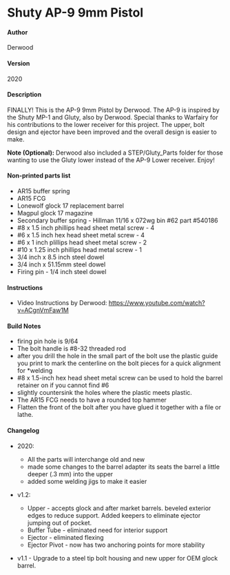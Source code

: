 # Shuty AP-9 9mm Pistol

#### Author
Derwood

#### Version
2020

#### Description
FINALLY! This is the AP-9 9mm Pistol by Derwood. The AP-9 is inspired by the Shuty MP-1 and Gluty, also by Derwood. Special thanks to Warfairy for his contributions to the lower receiver for this project. The upper, bolt design and ejector have been improved and the overall design is easier to make.

**Note (Optional):** Derwood also included a STEP/Gluty_Parts folder for those wanting to use the Gluty lower instead of the AP-9 Lower receiver. Enjoy!

#### Non-printed parts list


* AR15 buffer spring
* AR15 FCG
* Lonewolf glock 17 replacement barrel
* Magpul glock 17 magazine
* Secondary buffer spring - Hillman 11/16 x 072wg bin #62 part #540186
* #8 x 1.5 inch phillips head sheet metal screw - 4
* #6 x 1.5 inch hex head sheet metal screw - 4
* #6 x 1 inch plillips head sheet metal screw - 2
* #10 x 1.25 inch phillips head metal screw - 1
* 3/4 inch x 8.5 inch steel dowel
* 3/4 inch x 51.15mm steel dowel
* Firing pin - 1/4 inch steel dowel

#### Instructions
* Video Instructions by Derwood: https://www.youtube.com/watch?v=ACgnVmFaw1M

#### Build Notes
* firing pin hole is 9/64
* The bolt handle is #8-32 threaded rod
* after you drill the hole in the small part of the bolt use the plastic guide you print to mark the centerline on the bolt pieces for a quick alignment for *welding
* #8 x 1.5-inch hex head sheet metal screw can be used to hold the barrel retainer on if you cannot find #6 
* slightly countersink the holes where the plastic meets plastic. 
* The AR15 FCG needs to have a rounded top hammer
* Flatten the front of the bolt after you have glued it together with a file or lathe.

#### Changelog
* 2020:
  * All the parts will interchange old and new
  * made some changes to the barrel adapter its seats the barrel a little deeper (.3 mm) into the upper
  * added some welding jigs to make it easier
  
* v1.2: 
  * Upper - accepts glock and after market barrels. beveled exterior edges to reduce support. Added keepers to eliminate ejector jumping out of pocket.
  * Buffer Tube - eliminated need for interior support
  * Ejector - eliminated flexing
  * Ejector Pivot - now has two anchoring points for more stability

* v1.1 -  Upgrade to a steel tip bolt housing and new upper for OEM glock barrel.
